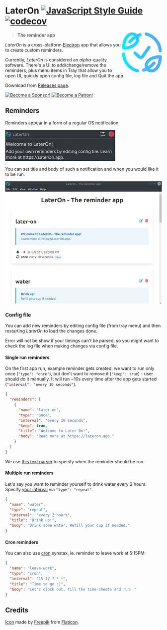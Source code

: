 # LaterOn [![JavaScript Style Guide](https://img.shields.io/badge/code%20style-standard-brightgreen.svg)](http://standardjs.com/) [![codecov](https://codecov.io/gh/hovancik/later-on/branch/master/graph/badge.svg)](https://codecov.io/gh/hovancik/later-on)

<img src="later-on.png" align="right" alt="LaterOn logo">

> **The reminder app**

*LaterOn* is a cross-platform [Electron](https://www.electronjs.org/) app that allows you to create custom reminders.

Currently, *LaterOn* is considered an *alpha*-quality software. There's a UI to add/change/remove the reminders, plus menu items in Tray that allow you to open UI, quickly open config file, log file and Quit the app.

Download from [Releases page](https://github.com/hovancik/later-on/releases).

[![Become a Sponsor!](https://img.shields.io/static/v1?label=Sponsor&message=%E2%9D%A4&logo=GitHub&color=success)](https://github.com/sponsors/hovancik) [![Become a Patron!](https://img.shields.io/static/v1?label=Sponsor&message=%E2%9D%A4&logo=Patreon&color=success)](https://www.patreon.com/hovancik)


## Reminders

Reminders appear in a form of a regular OS notification.

<img src="notification.png" alt="LaterOn notification" height="100">

You can set title and body of such a notification and when you would like it to be run.

<img src="reminders.png" alt="LaterOn">

### Config file

You can add new reminders by editing config file (from tray menu) and then restarting *LaterOn* to load the changes done.

Error will not be show if your timings can't be parsed, so you might want to check the log file when making changes via config file.

#### Single run reminders

On the first app run, example reminder gets created: we want to run only once (`"type": "once"`), but don't want to remove it (`"keep": true`) - user should do it manually. It will run ~10s every time after the app gets started (`"interval": "every 10 seconds"`).

```json
{
  "reminders": [
    {
      "name": "later-on",
      "type": "once",
      "interval": "every 10 seconds",
      "keep": true,
      "title": "Welcome to Later On!",
      "body": "Read more at https://lateron.app."
    }
  ]
}
```
We use [this text parser](https://breejs.github.io/later/parsers.html#text) to specify when the reminder should be run.

#### Multiple run reminders

 Let's say you want to reminder yourself to drink water every 2 hours. Specify [your interval](https://breejs.github.io/later/parsers.html#text) via `"type": "repeat"`.

```json
{
  "name": "water",
  "type": "repeat",
  "interval": "every 2 hours",
  "title": "Drink up!",
  "body": "Drink some water. Refill your cup if needed."
}
```

#### Cron reminders
You can also use [cron](https://breejs.github.io/later/parsers.html#cron) synstax, ie. reminder to leave work at 5:15PM:

```json
{
  "name": "leave-work",
  "type": "cron",
  "interval": "15 17 ? * *",
  "title": "Time to go :)",
  "body": "Let's clock out, fill the time-sheets and run! "
}
```

## Credits

[Icon](https://www.flaticon.com/free-icon/ecology_2768313) made by [Freepik](http://www.freepik.com/) from [Flaticon](https://www.flaticon.com/).
